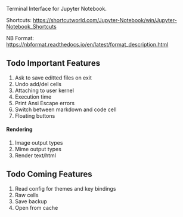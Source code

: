 Terminal Interface for Jupyter Notebook.

Shortcuts: https://shortcutworld.com/Jupyter-Notebook/win/Jupyter-Notebook_Shortcuts

NB Format: https://nbformat.readthedocs.io/en/latest/format_description.html

## Todo Important Features
1. Ask to save editted files on exit
1. Undo add/del cells
1. Attaching to user kernel
1. Execution time
1. Print Ansi Escape errors
1. Switch between markdown and code cell
1. Floating buttons

#### Rendering
1. Image output types
1. Mime output types
1. Render text/html


## Todo Coming Features
1. Read config for themes and key bindings
1. Raw cells
1. Save backup
1. Open from cache